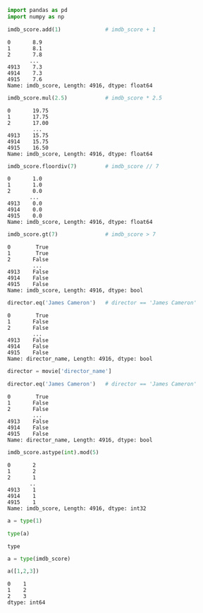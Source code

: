 

```python
import pandas as pd
import numpy as np
```


```python
imdb_score.add(1)              # imdb_score + 1
```




    0       8.9
    1       8.1
    2       7.8
           ... 
    4913    7.3
    4914    7.3
    4915    7.6
    Name: imdb_score, Length: 4916, dtype: float64




```python
imdb_score.mul(2.5)            # imdb_score * 2.5
```




    0       19.75
    1       17.75
    2       17.00
            ...  
    4913    15.75
    4914    15.75
    4915    16.50
    Name: imdb_score, Length: 4916, dtype: float64




```python
imdb_score.floordiv(7)         # imdb_score // 7
```




    0       1.0
    1       1.0
    2       0.0
           ... 
    4913    0.0
    4914    0.0
    4915    0.0
    Name: imdb_score, Length: 4916, dtype: float64




```python
imdb_score.gt(7)               # imdb_score > 7
```




    0        True
    1        True
    2       False
            ...  
    4913    False
    4914    False
    4915    False
    Name: imdb_score, Length: 4916, dtype: bool




```python
director.eq('James Cameron')   # director == 'James Cameron'
```




    0        True
    1       False
    2       False
            ...  
    4913    False
    4914    False
    4915    False
    Name: director_name, Length: 4916, dtype: bool




```python
director = movie['director_name']
```


```python
director.eq('James Cameron')   # director == 'James Cameron'
```




    0        True
    1       False
    2       False
            ...  
    4913    False
    4914    False
    4915    False
    Name: director_name, Length: 4916, dtype: bool




```python
imdb_score.astype(int).mod(5)
```




    0       2
    1       2
    2       1
           ..
    4913    1
    4914    1
    4915    1
    Name: imdb_score, Length: 4916, dtype: int32




```python
a = type(1)
```


```python
type(a)
```




    type




```python
a = type(imdb_score)
```


```python
a([1,2,3])
```




    0    1
    1    2
    2    3
    dtype: int64




```python

```

